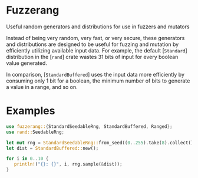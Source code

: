 # Fuzzerang

Useful random generators and distributions for use in fuzzers and mutators

Instead of being very random, very fast, or very secure, these generators
and distributions are designed to be useful for fuzzing and mutation by efficiently
utilizing available input data. For example, the default [`Standard`] distribution
in the [`rand`] crate wastes 31 bits of input for every boolean value generated.

In comparison, [`StandardBuffered`] uses the input data more efficiently by consuming
only 1 bit for a boolean, the minimum number of bits to generate a value in a range, and so
on.

# Examples

```rust
use fuzzerang::{StandardSeedableRng, StandardBuffered, Ranged};
use rand::SeedableRng;

let mut rng = StandardSeedableRng::from_seed((0..255).take(8).collect());
let dist = StandardBuffered::new();

for i in 0..10 {
   println!("{}: {}", i, rng.sample(&dist));
}
```